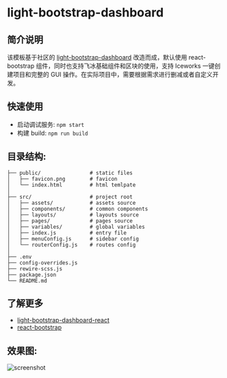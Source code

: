 # light-bootstrap-dashboard

## 简介说明

该模板基于社区的 [light-bootstrap-dashboard](https://github.com/creativetimofficial/light-bootstrap-dashboard-react) 改造而成，默认使用 react-bootstrap 组件，同时也支持飞冰基础组件和区块的使用，支持 Iceworks 一键创建项目和完整的 GUI 操作。在实际项目中，需要根据需求进行删减或者自定义开发。

## 快速使用

- 启动调试服务: `npm start`
- 构建 build: `npm run build`

## 目录结构:

```
├── public/                # static files
│   ├── favicon.png        # favicon
│   └── index.html         # html temlpate
│
├── src/                   # project root
│   ├── assets/            # assets source
│   ├── components/        # common components
│   ├── layouts/           # layouts source
│   ├── pages/             # pages source
│   ├── variables/         # global variables
│   ├── index.js           # entry file
│   ├── menuConfig.js      # sidebar config
│   └── routerConfig.js    # routes config
│
├── .env
├── config-overrides.js
├── rewire-scss.js
├── package.json
└── README.md
```

## 了解更多

- [light-bootstrap-dashboard-react](https://github.com/creativetimofficial/light-bootstrap-dashboard-react)
- [react-bootstrap](https://github.com/react-bootstrap/react-bootstrap)

## 效果图:

![screenshot](https://img.alicdn.com/tfs/TB1265Oay6guuRjy1XdXXaAwpXa-2840-1596.png)
